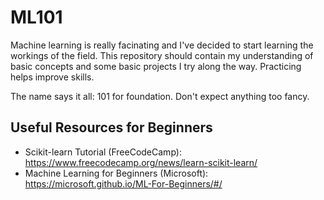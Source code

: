# ML101
Machine learning is really facinating and I've decided to start learning the workings of the field. This repository should contain my understanding of basic concepts and some basic projects I try along the way. Practicing helps improve skills.

The name says it all: 101 for foundation. Don't expect anything too fancy.

## Useful Resources for Beginners
- Scikit-learn Tutorial (FreeCodeCamp): https://www.freecodecamp.org/news/learn-scikit-learn/
- Machine Learning for Beginners (Microsoft): https://microsoft.github.io/ML-For-Beginners/#/
